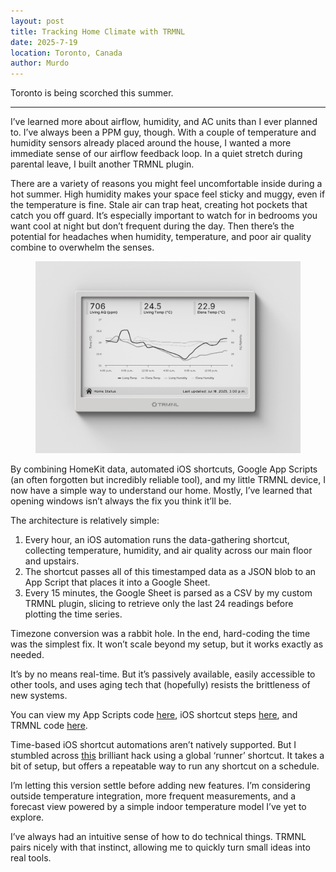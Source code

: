 ```yaml
---
layout: post
title: Tracking Home Climate with TRMNL
date: 2025-7-19
location: Toronto, Canada
author: Murdo
---
```


Toronto is being scorched this summer. 

---

I’ve learned more about airflow, humidity, and AC units than I ever planned to. I’ve always been a PPM guy, though. With a couple of temperature and humidity sensors already placed around the house, I wanted a more immediate sense of our airflow feedback loop. In a quiet stretch during parental leave, I built another TRMNL plugin. 

There are a variety of reasons you might feel uncomfortable inside during a hot summer. High humidity makes your space feel sticky and muggy, even if the temperature is fine. Stale air can trap heat, creating hot pockets that catch you off guard. It’s especially important to watch for in bedrooms you want cool at night but don’t frequent during the day. Then there’s the potential for headaches when humidity, temperature, and poor air quality combine to overwhelm the senses. 

<figure>
  <img class="blogImage" src="/assets/blogimg/trmnl-home.png" alt="plugin on device">
</figure>

By combining HomeKit data, automated iOS shortcuts, Google App Scripts (an often forgotten but incredibly reliable tool), and my little TRMNL device, I now have a simple way to understand our home. Mostly, I’ve learned that opening windows isn’t always the fix you think it’ll be. 

The architecture is relatively simple:
1. Every hour, an iOS automation runs the data-gathering shortcut, collecting temperature, humidity, and air quality across our main floor and upstairs.
2. The shortcut passes all of this timestamped data as a JSON blob to an App Script that places it into a Google Sheet. 
3. Every 15 minutes, the Google Sheet is parsed as a CSV by my custom TRMNL plugin, slicing to retrieve only the last 24 readings before plotting the time series. 

Timezone conversion was a rabbit hole. In the end, hard-coding the time was the simplest fix. It won’t scale beyond my setup, but it works exactly as needed.

It’s by no means real-time. But it’s passively available, easily accessible to other tools, and uses aging tech that (hopefully) resists the brittleness of new systems. 

You can view my App Scripts code [here](https://gist.github.com/Murdo-C/f7e160993899861e0118afd58f29cff2), iOS shortcut steps [here](/assets/blogimg/shortcut-home-status.jpg), and TRMNL code [here](https://gist.github.com/Murdo-C/185462ea9fe4475f079f6fd9075e6361).

Time-based iOS shortcut automations aren’t natively supported. But I stumbled across [this](https://www.reddit.com/r/shortcuts/comments/t6puvi/comment/hzfymhp/) brilliant hack using a global ‘runner’ shortcut. It takes a bit of setup, but offers a repeatable way to run any shortcut on a schedule.

I’m letting this version settle before adding new features. I’m considering outside temperature integration, more frequent measurements, and a forecast view powered by a simple indoor temperature model I’ve yet to explore. 

I’ve always had an intuitive sense of how to do technical things. TRMNL pairs nicely with that instinct, allowing me to quickly turn small ideas into real tools.
